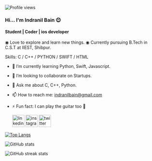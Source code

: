 ![Profile views](https://gpvc.arturio.dev/indranil-bain)  

### Hi... I'm Indranil Bain 😊
#### Student | Coder | ios developer

◉ Love to explore and learn new things.
◉ Currently pursuing B.Tech in C.S.T at IIEST, Shibpur.


Skills: C / C++ / PYTHON / SWIFT / HTML 

- 🌱 I’m currently learning Python, Swift, Javascript. 
- 👯 I’m looking to collaborate on Startups. 
- 💬 Ask me about C, C++, Python. 
- 📫 How to reach me: indranilbain@gmail.com 
- ⚡ Fun fact: I can play the guitar too 🙂 


  [<img src='https://github.com/indranil-bain/indranil-bain/blob/main/Readme%20file/linkedin.svg' alt='linkedin' height='40'>](https://www.linkedin.com/in/indranil-bain-7896a9182/)  [<img src='https://github.com/indranil-bain/indranil-bain/blob/main/Readme%20file/instagram.svg' alt='instagram' height='40'>](https://www.instagram.com/always_in_hangover/)  [<img src='https://github.com/indranil-bain/indranil-bain/blob/main/Readme%20file/twitter.svg' alt='twitter' height='40'>](https://twitter.com/BainIndranil)  


[![Top Langs](https://github-readme-stats.vercel.app/api/top-langs/?username=indranil-bain)](https://github.com/anuraghazra/github-readme-stats)

![GitHub stats](https://github-readme-stats.vercel.app/api?username=indranil-bain&show_icons=true)  

![GitHub streak stats](https://github-readme-streak-stats.herokuapp.com/?user=indranil-bain)  

